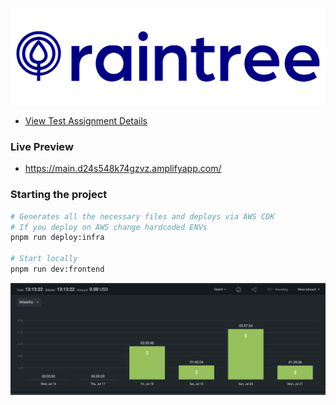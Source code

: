 
[![Raintree Logo](apps/frontend/public/raintree-logo.png)](https://www.raintreeinc.com/)

- [View Test Assignment Details](TASK.md)

### Live Preview

- <https://main.d24s548k74gzvz.amplifyapp.com/>

### Starting the project

```sh
# Generates all the necessary files and deploys via AWS CDK
# If you deploy on AWS change hardcoded ENVs
pnpm run deploy:infra

# Start locally
pnpm run dev:frontend
```

![Time Spent](timespent.png)
